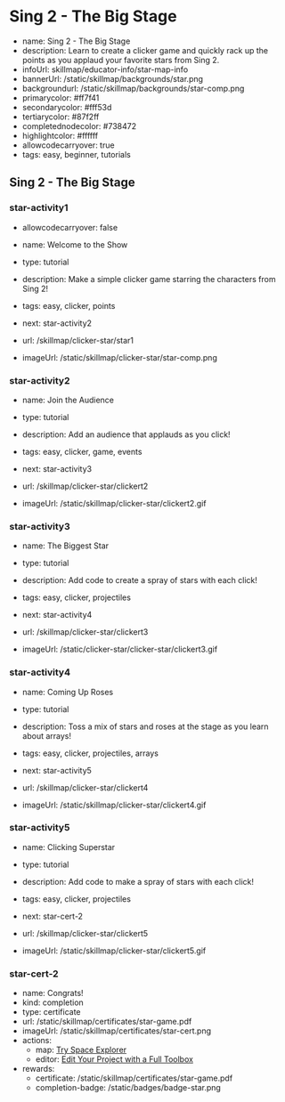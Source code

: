 # Sing 2 - The Big Stage
* name: Sing 2 - The Big Stage
* description: Learn to create a clicker game and quickly rack up the points as you applaud your favorite stars from Sing 2.
* infoUrl: skillmap/educator-info/star-map-info
* bannerUrl: /static/skillmap/backgrounds/star.png
* backgroundurl: /static/skillmap/backgrounds/star-comp.png  
* primarycolor: #ff7f41
* secondarycolor: #fff53d
* tertiarycolor: #87f2ff
* completednodecolor: #738472
* highlightcolor: #ffffff
* allowcodecarryover: true
* tags: easy, beginner, tutorials



## Sing 2 - The Big Stage


### star-activity1
* allowcodecarryover: false

* name: Welcome to the Show
* type: tutorial
* description: Make a simple clicker game starring the characters from Sing 2!
* tags: easy, clicker, points
* next: star-activity2

* url: /skillmap/clicker-star/star1 
* imageUrl: /static/skillmap/clicker-star/star-comp.png



### star-activity2
* name: Join the Audience
* type: tutorial
* description: Add an audience that applauds as you click! 
* tags: easy, clicker, game, events
* next: star-activity3

* url: /skillmap/clicker-star/clickert2 
* imageUrl: /static/skillmap/clicker-star/clickert2.gif


### star-activity3
* name: The Biggest Star
* type: tutorial
* description: Add code to create a spray of stars with each click!
* tags: easy, clicker, projectiles
* next: star-activity4

* url: /skillmap/clicker-star/clickert3 
* imageUrl: /static/clicker-star/clicker-star/clickert3.gif


### star-activity4
* name: Coming Up Roses
* type: tutorial
* description: Toss a mix of stars and roses at the stage as you learn about arrays!
* tags: easy, clicker, projectiles, arrays
* next: star-activity5

* url: /skillmap/clicker-star/clickert4 
* imageUrl: /static/skillmap/clicker-star/clickert4.gif


### star-activity5
* name: Clicking Superstar
* type: tutorial
* description: Add code to make a spray of stars with each click!
* tags: easy, clicker, projectiles
* next: star-cert-2

* url: /skillmap/clicker-star/clickert5 
* imageUrl: /static/skillmap/clicker-star/clickert5.gif



### star-cert-2
* name: Congrats!
* kind: completion
* type: certificate
* url: /static/skillmap/certificates/star-game.pdf
* imageUrl: /static/skillmap/certificates/star-cert.png
* actions:
    * map: [Try Space Explorer](/skillmap/space)
    * editor: [Edit Your Project with a Full Toolbox](/)
* rewards:
    * certificate: /static/skillmap/certificates/star-game.pdf
    * completion-badge: /static/badges/badge-star.png


